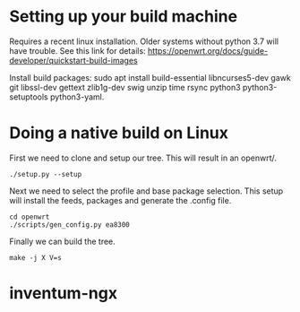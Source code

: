 # Setting up your build machine

Requires a recent linux installation. Older systems without python 3.7 will have trouble.  See this link for details: https://openwrt.org/docs/guide-developer/quickstart-build-images

Install build packages:  sudo apt install build-essential libncurses5-dev gawk git libssl-dev gettext zlib1g-dev swig unzip time rsync python3 python3-setuptools python3-yaml.

# Doing a native build on Linux
First we need to clone and setup our tree. This will result in an openwrt/.
```
./setup.py --setup
```
Next we need to select the profile and base package selection. This setup will install the feeds, packages and generate the .config file.
```
cd openwrt
./scripts/gen_config.py ea8300
```
Finally we can build the tree.
```
make -j X V=s
```
# inventum-ngx
